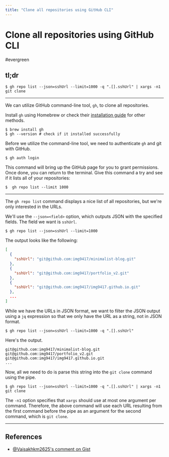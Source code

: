 ```yaml
---
title: "Clone all repositories using GitHub CLI"
---
```


# Clone all repositories using GitHub CLI
#evergreen

## tl;dr
```shell
$ gh repo list --json=sshUrl --limit=1000 -q ".[].sshUrl" | xargs -n1 git clone
```

---

We can utilize GitHub command-line tool, `gh`, to clone all repositories.

Install `gh` using Homebrew or check their [installation guide](https://github.com/cli/cli#installation) for other methods. 
```shell
$ brew install gh
$ gh --version # check if it installed successfully
```

Before we utilize the command-line tool, we need to authenticate `gh` and git with GitHub.
```shell
$ gh auth login
```

This command will bring up the GitHub page for you to grant permissions. Once done, you can return to the terminal. Give this command a try and see if it lists all of your repositories:
```shell
$  gh repo list --limit 1000
```

---

The `gh repo list` command displays a nice list of all repositories, but we're only interested in the URLs. 

We'll use the `--json=<field>` option, which outputs JSON with the specified fields. The field we want is `sshUrl`.

```shell
$ gh repo list --json=sshUrl --limit=1000
```

The output looks like the following:
```json
[
  {
    "sshUrl": "git@github.com:img9417/minimalist-blog.git"
  },
  {
    "sshUrl": "git@github.com:img9417/portfolio_v2.git"
  },
  {
    "sshUrl": "git@github.com:img9417/img9417.github.io.git"
  },
  ...
]
```

While we have the URLs in JSON format, we want to filter the JSON output using a `jq` expression so that we only have the URL as a string, not in JSON format.
```shell
$ gh repo list --json=sshUrl --limit=1000 -q ".[].sshUrl"
```

Here's the output.
```text
git@github.com:img9417/minimalist-blog.git
git@github.com:img9417/portfolio_v2.git
git@github.com:img9417/img9417.github.io.git
...
```

Now, all we need to do is parse this string into the `git clone` command using the pipe.

```shell
$ gh repo list --json=sshUrl --limit=1000 -q ".[].sshUrl" | xargs -n1 git clone
```

The `-n1` option specifies that `xargs` should use at most one argument per command. Therefore, the above command will use each URL resulting from the first command before the pipe as an argument for the second command, which is `git clone`. 

---
## References
- [@Vaisakhkm2625's comment on Gist](https://gist.github.com/caniszczyk/3856584?permalink_comment_id=4832274#gistcomment-4832274)
